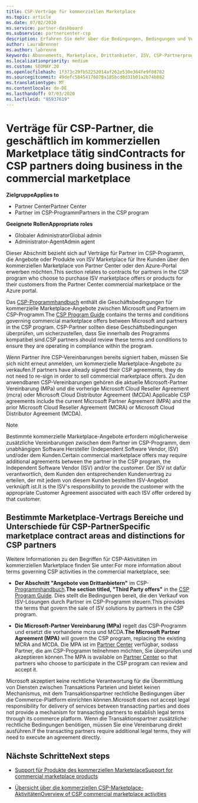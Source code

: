 ```yaml
---
title: CSP-Verträge für kommerziellen Marketplace
ms.topic: article
ms.date: 07/02/2020
ms.service: partner-dashboard
ms.subservice: partnercenter-csp
description: Erfahren Sie mehr über die Bedingungen, Bedingungen und Verträge für Abonnements von ISV-Produkten von Drittanbietern, die von CSP-Partnern im kommerziellen Marketplace erworben wurden.
author: LauraBrenner
ms.author: labrenne
keywords: Abonnements, Marketplace, Drittanbieter, ISV, CSP-Partnerprogramm, Verträge, verkaufen, kaufen,
ms.localizationpriority: medium
ms.custom: SEOMAY.20
ms.openlocfilehash: 1f373c29fb52252014af262e530e364fe9f08782
ms.sourcegitcommit: 49defc58454176078a185bcd8d31b01a2b74b882
ms.translationtype: MT
ms.contentlocale: de-DE
ms.lasthandoff: 07/03/2020
ms.locfileid: "85937619"
---
```

# <a name="contracts-for-csp-partners-doing-business-in-the-commercial-marketplace"></a><span data-ttu-id="cb946-104">Verträge für CSP-Partner, die geschäftlich im kommerziellen Marketplace tätig sind</span><span class="sxs-lookup"><span data-stu-id="cb946-104">Contracts for CSP partners doing business in the commercial marketplace</span></span>

<span data-ttu-id="cb946-105">**Zielgruppe**</span><span class="sxs-lookup"><span data-stu-id="cb946-105">**Applies to**</span></span>

- <span data-ttu-id="cb946-106">Partner Center</span><span class="sxs-lookup"><span data-stu-id="cb946-106">Partner Center</span></span>
- <span data-ttu-id="cb946-107">Partner im CSP-Programm</span><span class="sxs-lookup"><span data-stu-id="cb946-107">Partners in the CSP program</span></span>

<span data-ttu-id="cb946-108">**Geeignete Rollen**</span><span class="sxs-lookup"><span data-stu-id="cb946-108">**Appropriate roles**</span></span>

- <span data-ttu-id="cb946-109">Globaler Administrator</span><span class="sxs-lookup"><span data-stu-id="cb946-109">Global admin</span></span>
- <span data-ttu-id="cb946-110">Administrator-Agent</span><span class="sxs-lookup"><span data-stu-id="cb946-110">Admin agent</span></span>

<span data-ttu-id="cb946-111">Dieser Abschnitt bezieht sich auf Verträge für Partner im CSP-Programm, die Angebote oder Produkte von ISV Marketplace für Ihre Kunden über den kommerziellen Marketplace von Partner Center oder den Azure-Portal erwerben möchten.</span><span class="sxs-lookup"><span data-stu-id="cb946-111">This section relates to contracts for partners in the CSP program who choose to purchase ISV marketplace offers or products for their customers from the Partner Center commercial marketplace or the Azure portal.</span></span>

<span data-ttu-id="cb946-112">Das [CSP-Programmhandbuch](https://go.microsoft.com/fwlink/p/?LinkId=617100) enthält die Geschäftsbedingungen für kommerzielle Marketplace-Angebote zwischen Microsoft und Partnern im CSP-Programm.</span><span class="sxs-lookup"><span data-stu-id="cb946-112">The [CSP Program Guide](https://go.microsoft.com/fwlink/p/?LinkId=617100) contains the terms and conditions governing commercial marketplace offers between Microsoft and partners in the CSP program.</span></span> <span data-ttu-id="cb946-113">CSP-Partner sollten diese Geschäftsbedingungen überprüfen, um sicherzustellen, dass Sie innerhalb des Programms kompatibel sind.</span><span class="sxs-lookup"><span data-stu-id="cb946-113">CSP partners should review these terms and conditions to ensure they are operating in compliance within the program.</span></span>  

<span data-ttu-id="cb946-114">Wenn Partner ihre CSP-Vereinbarungen bereits signiert haben, müssen Sie sich nicht erneut anmelden, um kommerzielle Marketplace-Angebote zu verkaufen.</span><span class="sxs-lookup"><span data-stu-id="cb946-114">If partners have already signed their CSP agreements, they do not need to re-sign in order to sell commercial marketplace offers.</span></span> <span data-ttu-id="cb946-115">Zu den anwendbaren CSP-Vereinbarungen gehören die aktuelle Microsoft-Partner Vereinbarung (MPa) und die vorherige Microsoft Cloud Reseller Agreement (mcra) oder Microsoft Cloud Distributor Agreement (MCDA).</span><span class="sxs-lookup"><span data-stu-id="cb946-115">Applicable CSP agreements include the current Microsoft Partner Agreement (MPA) and the prior Microsoft Cloud Reseller Agreement (MCRA) or Microsoft Cloud Distributor Agreement (MCDA).</span></span>

>[!NOTE]
> <span data-ttu-id="cb946-116">Bestimmte kommerzielle Marketplace-Angebote erfordern möglicherweise zusätzliche Vereinbarungen zwischen dem Partner im CSP-Programm, dem unabhängigen Software Hersteller (Independent Software Vendor, ISV) und/oder dem Kunden.</span><span class="sxs-lookup"><span data-stu-id="cb946-116">Certain commercial marketplace offers may require additional agreements between the partner in the CSP program, the Independent Software Vendor (ISV) and/or the customer.</span></span> <span data-ttu-id="cb946-117">Der ISV ist dafür verantwortlich, dem Kunden den entsprechenden Kundenvertrag zu erteilen, der mit jedem von diesem Kunden bestellten ISV-Angebot verknüpft ist.</span><span class="sxs-lookup"><span data-stu-id="cb946-117">It is the ISV's responsibility to provide the customer with the appropriate Customer Agreement associated with each ISV offer ordered by that customer.</span></span>

## <a name="specific-marketplace-contract-areas-and-distinctions-for-csp-partners"></a><span data-ttu-id="cb946-118">Bestimmte Marketplace-Vertrags Bereiche und Unterschiede für CSP-Partner</span><span class="sxs-lookup"><span data-stu-id="cb946-118">Specific marketplace contract areas and distinctions for CSP partners</span></span>

<span data-ttu-id="cb946-119">Weitere Informationen zu den Begriffen für CSP-Aktivitäten im kommerziellen Marketplace finden Sie unter:</span><span class="sxs-lookup"><span data-stu-id="cb946-119">For more information about terms governing CSP activities in the commercial marketplace, see:</span></span>

- <span data-ttu-id="cb946-120">**Der Abschnitt "Angebote von Drittanbietern"** im CSP- [Programmhandbuch](https://go.microsoft.com/fwlink/p/?LinkId=617100).</span><span class="sxs-lookup"><span data-stu-id="cb946-120">**The section titled, "Third Party offers"** in the [CSP Program Guide](https://go.microsoft.com/fwlink/p/?LinkId=617100).</span></span> <span data-ttu-id="cb946-121">Dies stellt die Bedingungen bereit, die den Verkauf von ISV-Lösungen durch Partner im CSP-Programm steuern.</span><span class="sxs-lookup"><span data-stu-id="cb946-121">This provides the terms that govern the sale of ISV solutions by partners in the CSP program.</span></span>

- <span data-ttu-id="cb946-122">**Die Microsoft-Partner Vereinbarung (MPa)** regelt das CSP-Programm und ersetzt die vorhandene mcra und MCDA.</span><span class="sxs-lookup"><span data-stu-id="cb946-122">**The Microsoft Partner Agreement (MPA)** will govern the CSP program, replacing the existing MCRA and MCDA.</span></span> <span data-ttu-id="cb946-123">Die MPA ist im [Partner Center](https://partner.microsoft.com/pcv/dashboard/overview) verfügbar, sodass Partner, die am CSP-Programm teilnehmen möchten, Sie überprüfen und akzeptieren können.</span><span class="sxs-lookup"><span data-stu-id="cb946-123">The MPA is available on [Partner Center](https://partner.microsoft.com/pcv/dashboard/overview) so that partners who choose to participate in the CSP program can review and accept it.</span></span>
  
<span data-ttu-id="cb946-124">Microsoft akzeptiert keine rechtliche Verantwortung für die Übermittlung von Diensten zwischen Transaktions Parteien und bietet keinen Mechanismus, mit dem Transaktionspartner rechtliche Bedingungen über die Commerce-Plattform einrichten können.</span><span class="sxs-lookup"><span data-stu-id="cb946-124">Microsoft does not accept legal responsibility for delivery of services between transacting parties and does not provide a mechanism for transacting partners to establish legal terms through its commerce platform.</span></span> <span data-ttu-id="cb946-125">Wenn die Transaktionspartner zusätzliche rechtliche Bedingungen benötigen, müssen Sie eine Vereinbarung direkt ausführen.</span><span class="sxs-lookup"><span data-stu-id="cb946-125">If the transacting partners require additional legal terms, they will need to execute an agreement directly.</span></span>

## <a name="next-steps"></a><span data-ttu-id="cb946-126">Nächste Schritte</span><span class="sxs-lookup"><span data-stu-id="cb946-126">Next steps</span></span>

- [<span data-ttu-id="cb946-127">Support für Produkte des kommerziellen Marketplace</span><span class="sxs-lookup"><span data-stu-id="cb946-127">Support for commercial marketplace products</span></span>](csp-commercial-marketplace-support.md)

- [<span data-ttu-id="cb946-128">Übersicht über die kommerziellen CSP-Marketplace-Aktivitäten</span><span class="sxs-lookup"><span data-stu-id="cb946-128">Overview of CSP commercial marketplace activities</span></span>](csp-commercial-marketplace-overview.md)

